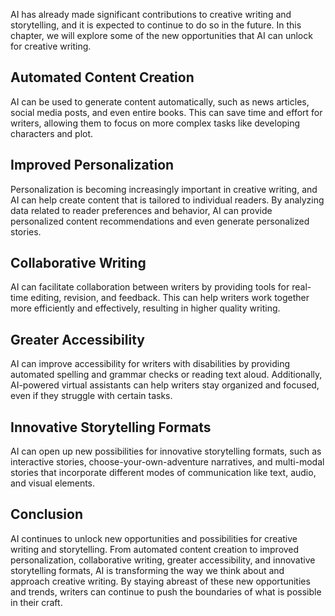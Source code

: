 
AI has already made significant contributions to creative writing and storytelling, and it is expected to continue to do so in the future. In this chapter, we will explore some of the new opportunities that AI can unlock for creative writing.

Automated Content Creation
--------------------------

AI can be used to generate content automatically, such as news articles, social media posts, and even entire books. This can save time and effort for writers, allowing them to focus on more complex tasks like developing characters and plot.

Improved Personalization
------------------------

Personalization is becoming increasingly important in creative writing, and AI can help create content that is tailored to individual readers. By analyzing data related to reader preferences and behavior, AI can provide personalized content recommendations and even generate personalized stories.

Collaborative Writing
---------------------

AI can facilitate collaboration between writers by providing tools for real-time editing, revision, and feedback. This can help writers work together more efficiently and effectively, resulting in higher quality writing.

Greater Accessibility
---------------------

AI can improve accessibility for writers with disabilities by providing automated spelling and grammar checks or reading text aloud. Additionally, AI-powered virtual assistants can help writers stay organized and focused, even if they struggle with certain tasks.

Innovative Storytelling Formats
-------------------------------

AI can open up new possibilities for innovative storytelling formats, such as interactive stories, choose-your-own-adventure narratives, and multi-modal stories that incorporate different modes of communication like text, audio, and visual elements.

Conclusion
----------

AI continues to unlock new opportunities and possibilities for creative writing and storytelling. From automated content creation to improved personalization, collaborative writing, greater accessibility, and innovative storytelling formats, AI is transforming the way we think about and approach creative writing. By staying abreast of these new opportunities and trends, writers can continue to push the boundaries of what is possible in their craft.

